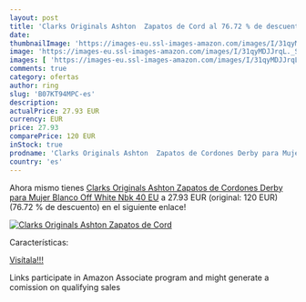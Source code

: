 ```yaml
---
layout: post
title: 'Clarks Originals Ashton  Zapatos de Cord al 76.72 % de descuento'
date: 
thumbnailImage: 'https://images-eu.ssl-images-amazon.com/images/I/31qyMDJJrqL._SL200_.jpg'
image: 'https://images-eu.ssl-images-amazon.com/images/I/31qyMDJJrqL._SL200_.jpg'
images: [ 'https://images-eu.ssl-images-amazon.com/images/I/31qyMDJJrqL._SL200_.jpg' ]
comments: true
category: ofertas
author: ring
slug: 'B07KT94MPC-es'
description:
actualPrice: 27.93 EUR
currency: EUR
price: 27.93
comparePrice: 120 EUR
inStock: true
prodname: 'Clarks Originals Ashton  Zapatos de Cordones Derby para Mujer  Blanco Off White Nbk  40 EU'
country: 'es'
---
```


Ahora mismo tienes [Clarks Originals Ashton  Zapatos de Cordones Derby para Mujer  Blanco Off White Nbk  40 EU](https://www.amazon.es/dp/B07KT94MPC/?tag=tolees-21) a 27.93 EUR (original: 120 EUR) (76.72 %  de descuento) en el siguiente enlace!

[![Clarks Originals Ashton  Zapatos de Cord](https://images-eu.ssl-images-amazon.com/images/I/31qyMDJJrqL._SL200_.jpg)](https://www.amazon.es/dp/B07KT94MPC/?tag=tolees-21)

Características:


[Visítala!!!](https://www.amazon.es/dp/B07KT94MPC/?tag=tolees-21)

Links participate in Amazon Associate program and might generate a comission on qualifying sales
